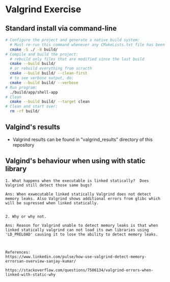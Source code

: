 # Valgrind Exercise

## Standard install via command-line
```bash
# Configure the project and generate a native build system:
  # Must re-run this command whenever any CMakeLists.txt file has been changed.
  cmake -S ./ -B build/
# Compile and build the project:
  # rebuild only files that are modified since the last build
  cmake --build build/
  # or rebuild everything from scracth
  cmake --build build/ --clean-first
  # to see verbose output, do:
  cmake --build build/ --verbose
# Run program:
  ./build/app/shell-app
# Clean
  cmake --build build/ --target clean
# Clean and start over:
  rm -rf build/
```


##  Valgind's results
* Valgrind results can be found in "valgrind_results" directory of this repository



##  Valgind's behaviour when using with static library
```
1. What happens when the executable is linked statically?  Does Valgrind still detect those same bugs?

Ans: When exwecutable linked statically Valgrind does not detect memory leaks. Also Valgrind shows additional errors from glibc which will be supressed when linked statically.


2. Why or why not.

Ans: Reason for Valgrind unable to detect memory leaks is that when linked statically valgrind can not load its own libraries using 'LD_PRELOAD' causing it to lose the ability to detect memory leaks.



References: 
https://www.linkedin.com/pulse/how-use-valgrind-detect-memory-errorsan-overview-sanjay-kumar/

https://stackoverflow.com/questions/7506134/valgrind-errors-when-linked-with-static-why
```
